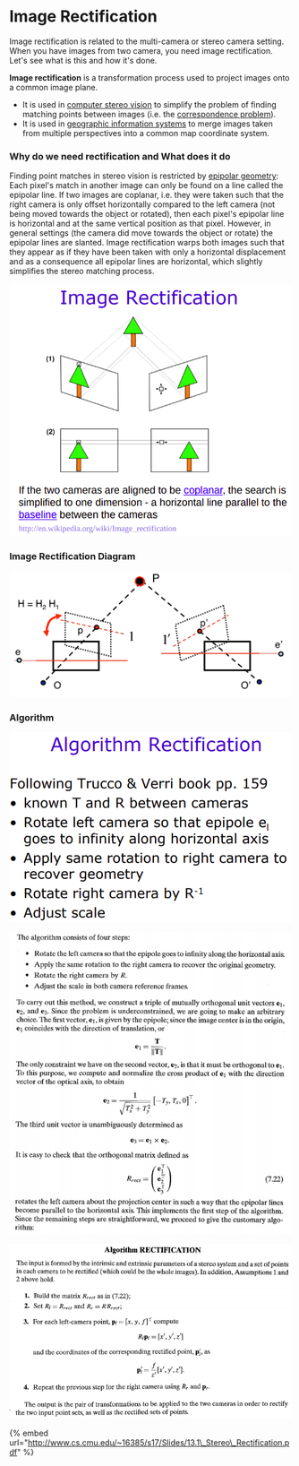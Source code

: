 # Image Rectification

Image rectification is related to the multi-camera or stereo camera setting. When you have images from two camera, you need image rectification. Let's see what is this and how it's done. 

**Image rectification** is a transformation process used to project images onto a common image plane.

* It is used in [computer stereo vision](https://en.wikipedia.org/wiki/Computer_stereo_vision) to simplify the problem of finding matching points between images \(i.e. the [correspondence problem](https://en.wikipedia.org/wiki/Correspondence_problem)\).
* It is used in [geographic information systems](https://en.wikipedia.org/wiki/Geographic_information_system) to merge images taken from multiple perspectives into a common map coordinate system.

### Why do we need rectification and What does it do

Finding point matches in stereo vision is restricted by [epipolar geometry](https://en.wikipedia.org/wiki/Epipolar_geometry): Each pixel's match in another image can only be found on a line called the epipolar line. If two images are coplanar, i.e. they were taken such that the right camera is only offset horizontally compared to the left camera \(not being moved towards the object or rotated\), then each pixel's epipolar line is horizontal and at the same vertical position as that pixel. However, in general settings \(the camera did move towards the object or rotate\) the epipolar lines are slanted. Image rectification warps both images such that they appear as if they have been taken with only a horizontal displacement and as a consequence all epipolar lines are horizontal, which slightly simplifies the stereo matching process.

![](../../.gitbook/assets/image%20%284%29.png)

### Image Rectification Diagram

![](../../.gitbook/assets/image%20%28146%29.png)

### Algorithm

![](../../.gitbook/assets/image%20%2846%29.png)

![](../../.gitbook/assets/image%20%28143%29.png)

![](../../.gitbook/assets/image%20%2881%29.png)

{% embed url="http://www.cs.cmu.edu/~16385/s17/Slides/13.1\_Stereo\_Rectification.pdf" %}



